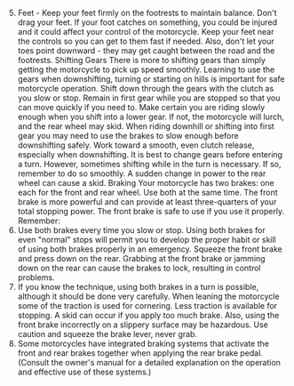 5. Feet - Keep your feet firmly on the footrests to maintain balance. Don't drag your feet. If your foot catches on something, you could be injured and it could affect your control of the motorcycle. Keep your feet near the controls so you can get to them fast if needed. Also, don't let your toes point downward - they may get caught between the road and the footrests.
Shifting Gears
There is more to shifting gears than simply getting the motorcycle to pick up speed smoothly. Learning to use the gears when downshifting, turning or starting on hills is important for safe motorcycle operation.
Shift down through the gears with the clutch as you slow or stop. Remain in first gear while you are stopped so that you can move quickly if you need to.
Make certain you are riding slowly enough when you shift into a lower gear. If not, the motorcycle will lurch, and the rear wheel may skid. When riding downhill or shifting into first gear you may need to use the brakes to slow enough before downshifting safely. Work toward a smooth, even clutch release, especially when downshifting.
It is best to change gears before entering a turn. However, sometimes shifting while in the turn is necessary. If so, remember to do so smoothly. A sudden change in power to the rear wheel can cause a skid.
Braking
Your motorcycle has two brakes: one each for the front and rear wheel. Use both at the same time. The front brake is more powerful and can provide at least three-quarters of your total stopping power. The front brake is safe to use if you use it properly.
Remember:
1. Use both brakes every time you slow or stop. Using both brakes for even "normal" stops will permit you to develop the proper habit or skill of using both brakes properly in an emergency. Squeeze the front brake and press down on the rear. Grabbing at the front brake or jamming down on the rear can cause the brakes to lock, resulting in control problems.
2. If you know the technique, using both brakes in a turn is possible, although it should be done very carefully. When leaning the motorcycle some of the traction is used for cornering. Less traction is available for stopping. A skid can occur if you apply too much brake. Also, using the front brake incorrectly on a slippery surface may be hazardous. Use caution and squeeze the brake lever, never grab.
3. Some motorcycles have integrated braking systems that activate the front and rear brakes together when applying the rear brake pedal. (Consult the owner's manual for a detailed explanation on the operation and effective use of these systems.)